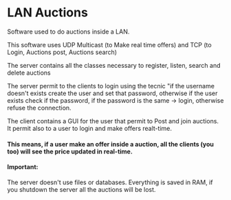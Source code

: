 <h1>LAN Auctions</h1>
<p>Software used to do auctions inside a LAN.
<p>This software uses UDP Multicast (to Make real time offers) and TCP (to Login, Auctions post, Auctions search)</p>
<p>The server contains all the classes necessary to register, listen, search and delete auctions</p>
<p>The server permit to the clients to login using the tecnic "if the username doesn't exists create the user and set that password, otherwise if the user exists check if the password, if the password is the same -> login,  otherwise refuse the connection.</p>

<p>The client contains a GUI for the user that permit to Post and join auctions. It permit also to a user to login and make offers realt-time.</p>
<p><h4>This means, if a user make an offer inside a auction, all the clients (you too) will see the price updated in real-time.</h4><p/>
<h4>Important:</h4>The server doesn't use files or databases. Everything is saved in RAM, if you shutdown the server all the auctions will be lost.
